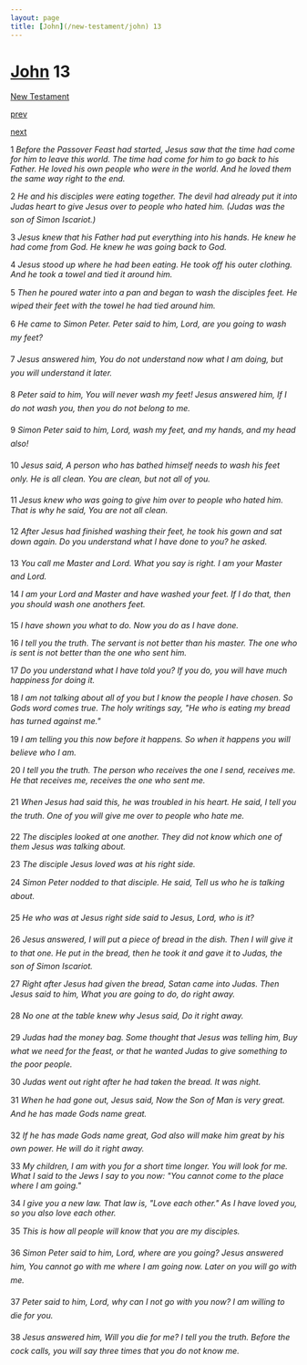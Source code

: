 ```yaml
---
layout: page
title: [John](/new-testament/john) 13
---
```


# [John](/new-testament/john) 13

[New Testament](/new-testament)


[prev](/new-testament/john/john-12.html)


[next](/new-testament/john/john-14.html)

1 _Before the Passover Feast had started, Jesus saw that the time had come for him to leave this world. The time had come for him to go back to his Father. He loved his own people who were in the world. And he loved them the same way right to the end._

2 _He and his disciples were eating together. The devil had already put it into Judas heart to give Jesus over to people who hated him. (Judas was the son of Simon Iscariot.)_

3 _Jesus knew that his Father had put everything into his hands. He knew he had come from God. He knew he was going back to God._

4 _Jesus stood up where he had been eating. He took off his outer clothing. And he took a towel and tied it around him._

5 _Then he poured water into a pan and began to wash the disciples feet. He wiped their feet with the towel he had tied around him._

6 _He came to Simon Peter. Peter said to him, Lord, are you going to wash my feet?_

7 _Jesus answered him, You do not understand now what I am doing, but you will understand it later._

8 _Peter said to him, You will never wash my feet! Jesus answered him, If I do not wash you, then you do not belong to me._

9 _Simon Peter said to him, Lord, wash my feet, and my hands, and my head also!_

10 _Jesus said, A person who has bathed himself needs to wash his feet only. He is all clean.  You are clean, but not all of you._

11 _Jesus knew who was going to give him over to people who hated him. That is why he said, You are not all clean._

12 _After Jesus had finished washing their feet, he took his gown and sat down again. Do you understand what I have done to you? he asked._

13 _You call me Master and Lord. What you say is right. I am your Master and Lord._

14 _I am your Lord and Master and have washed your feet. If I do that, then you should wash one anothers feet._

15 _I have shown you what to do. Now you do as I have done._

16 _I tell you the truth. The servant is not better than his master. The one who is sent is not better than the one who sent him._

17 _Do you understand what I have told you? If you do, you will have much happiness for doing it._

18 _I am not talking about all of you but I know the people I have chosen. So Gods word comes true. The holy writings say, "He who is eating my bread has turned against me."_

19 _I am telling you this now before it happens. So when it happens you will believe who I am._

20 _I tell you the truth. The person who receives the one I send, receives me. He that receives me, receives the one who sent me._

21 _When Jesus had said this, he was troubled in his heart. He said, I tell you the truth. One of you will give me over to people who hate me._

22 _The disciples looked at one another. They did not know which one of them Jesus was talking about._

23 _The disciple Jesus loved was at his right side._

24 _Simon Peter nodded to that disciple. He said, Tell us who he is talking about._

25 _He who was at Jesus right side said to Jesus, Lord, who is it?_

26 _Jesus answered, I will put a piece of bread in the dish. Then I will give it to that one. He put in the bread, then he took it and gave it to Judas, the son of Simon Iscariot._

27 _Right after Jesus had given the bread, Satan came into Judas. Then Jesus said to him,  What you are going to do, do right away._

28 _No one at the table knew why Jesus said, Do it right away._

29 _Judas had the money bag. Some thought that Jesus was telling him, Buy what we need for the feast, or that he wanted Judas to give something to the poor people._

30 _Judas went out right after he had taken the bread. It was night._

31 _When he had gone out, Jesus said, Now the Son of Man is very great. And he has made Gods name great._

32 _If he has made Gods name great, God also will make him great by his own power. He will do it right away._

33 _My children, I am with you for a short time longer. You will look for me. What I said to the Jews I say to you now: "You cannot come to the place where I am going."_

34 _I give you a new law. That law is, "Love each other." As I have loved you, so you also love each other._

35 _This is how all people will know that you are my disciples._

36 _Simon Peter said to him, Lord, where are you going? Jesus answered him, You cannot go with me where I am going now. Later on you will go with me._

37 _Peter said to him, Lord, why can I not go with you now? I am willing to die for you._

38 _Jesus answered him, Will you die for me? I tell you the truth. Before the cock calls, you will say three times that you do not know me._

